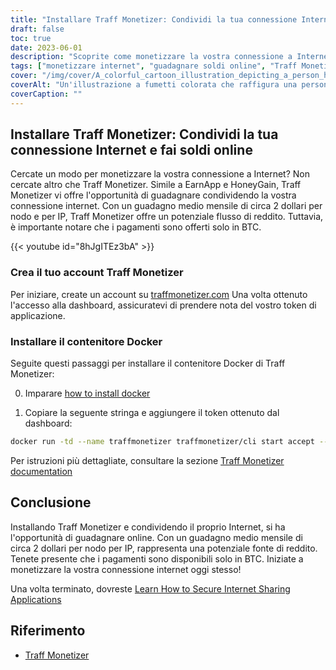 ```yaml
---
title: "Installare Traff Monetizer: Condividi la tua connessione Internet e fai soldi online"
draft: false
toc: true
date: 2023-06-01
description: "Scoprite come monetizzare la vostra connessione a Internet con Traff Monetizer e guadagnate senza sforzo, offrendo un potenziale flusso di reddito attraverso la condivisione di Internet."
tags: ["monetizzare internet", "guadagnare soldi online", "Traff Monetizer", "condividere la connessione a Internet", "reddito passivo", "Pagamenti in BTC", "guadagnare da casa", "condivisione di internet", "opportunità di guadagno online", "guadagnare con Traff Monetizer", "piattaforma di monetizzazione", "fare soldi da internet", "guadagnare reddito passivo", "monetizzazione di internet", "guadagnare bitcoin", "condividere internet inutilizzato", "flusso di reddito su internet", "guadagnare con il contenitore Docker", "potenziale di guadagno online", "rete di condivisione internet", "guadagnare con il nodo per IP", "reddito basato su internet", "Guadagno in BTC", "ricavi da internet", "guadagnare attraverso la condivisione su internet", "Traff Monetizer tutorial", "Guida alla monetizzazione su Internet", "guadagnare con la connessione a Internet", "Creazione dell'account Traff Monetizer", "Installazione di Traff Monetizer Docker"]
cover: "/img/cover/A_colorful_cartoon_illustration_depicting_a_person_holding.png"
coverAlt: "Un'illustrazione a fumetti colorata che raffigura una persona che tiene in mano un mappamondo con linee di rete che collegano vari dispositivi, rappresentando il concetto di condivisione di Internet e di guadagno."
coverCaption: ""
---
```


## Installare Traff Monetizer: Condividi la tua connessione Internet e fai soldi online

Cercate un modo per monetizzare la vostra connessione a Internet? Non cercate altro che Traff Monetizer. Simile a EarnApp e HoneyGain, Traff Monetizer vi offre l'opportunità di guadagnare condividendo la vostra connessione internet. Con un guadagno medio mensile di circa 2 dollari per nodo e per IP, Traff Monetizer offre un potenziale flusso di reddito. Tuttavia, è importante notare che i pagamenti sono offerti solo in BTC.

{{< youtube id="8hJgITEz3bA" >}}

### Crea il tuo account Traff Monetizer
Per iniziare, create un account su [traffmonetizer.com](https://traffmonetizer.com/?aff=1389828&utm_source=traffmonetizerdockerguide) Una volta ottenuto l'accesso alla dashboard, assicuratevi di prendere nota del vostro token di applicazione.

### Installare il contenitore Docker
Seguite questi passaggi per installare il contenitore Docker di Traff Monetizer:

0. Imparare [how to install docker](https://simeononsecurity.com/other/creating-profitable-low-powered-crypto-miners/#installing-docker)

1. Copiare la seguente stringa e aggiungere il token ottenuto dal dashboard:
```bash
docker run -td --name traffmonetizer traffmonetizer/cli start accept --token YOUR_TOKEN
```

Per istruzioni più dettagliate, consultare la sezione [Traff Monetizer documentation](https://traffmonetizer.com/?aff=1389828&utm_source=traffmonetizerdockerguide)


## Conclusione

Installando Traff Monetizer e condividendo il proprio Internet, si ha l'opportunità di guadagnare online. Con un guadagno medio mensile di circa 2 dollari per nodo per IP, rappresenta una potenziale fonte di reddito. Tenete presente che i pagamenti sono disponibili solo in BTC. Iniziate a monetizzare la vostra connessione internet oggi stesso!

Una volta terminato, dovreste [Learn How to Secure Internet Sharing Applications](https://simeononsecurity.com/other/how-to-secure-internet-sharing-applications/)

## Riferimento

- [Traff Monetizer](https://traffmonetizer.com/?aff=1389828&utm_source=traffmonetizerdockerguide)


